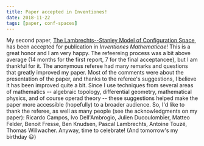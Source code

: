 ```yaml
---
title: Paper accepted in Inventiones!
date: 2018-11-22
tags: [paper, conf-spaces]
---
```


My second paper, [The Lambrechts--Stanley Model of Configuration Space](research/ls-model), has been accepted for publication in _Inventiones Mathematicae_!
This is a great honor and I am very happy.
The refeereing process was a bit above average (14 months for the first report, 7 for the final acceptancee), but I am thankful for it.
The anonymous referee had many remarks and questions that greatly improved my paper.
Most of the comments were about the presentation of the paper, and thanks to the referee's suggestions, I believe it has been improved quite a bit.
Since I use techniques from several areas of mathematics -- algebraic topology, differential geometry, mathematical physics, and of course operad theory -- these suggestions helped make the paper more accessible (hopefully) to a broader audience.
So, I'd like to thank the referee, as well as many people (see the acknowledgments on my paper): Ricardo Campos, Ivo Dell'Ambrogio, Julien Ducoulombier, Matteo Felder, Benoit Fresse, Ben Knudsen, Pascal Lambrechts, Antoine Touzé, Thomas Willwacher.
Anyway, time to celebrate!
(And tomorrow's my birthday 😃)
